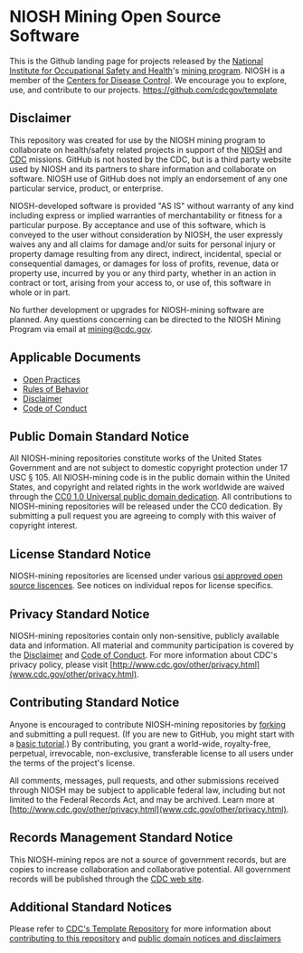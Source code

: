# NIOSH Mining Open Source Software

This is the Github landing page for projects released by the [National Institute for Occupational Safety and Health](https://www.cdc.gov/niosh/index.htm)'s [mining program](https://www.cdc.gov/niosh/mining/index.html). NIOSH is a member of the [Centers for Disease Control](https://www.cdc.gov/). We encourage you to explore, use, and contribute to our projects.
https://github.com/cdcgov/template
## Disclaimer

This repository was created for use by the NIOSH mining program to collaborate on health/safety related projects in support of the [NIOSH](https://www.cdc.gov/niosh/about/default.html) and [CDC](https://www.cdc.gov/about/organization/mission.htm) missions.  GitHub is not hosted by the CDC, but is a third party website used by NIOSH and its partners to share information and collaborate on software. NIOSH use of GitHub does not imply an endorsement of any one particular service, product, or enterprise. 

NIOSH-developed software is provided "AS IS" without warranty of any kind including express or implied warranties of merchantability or fitness for a particular purpose. By acceptance and use of this software, which is conveyed to the user without consideration by NIOSH, the user expressly waives any and all claims for damage and/or suits for personal injury or property damage resulting from any direct, indirect, incidental, special or consequential damages, or damages for loss of profits, revenue, data or property use, incurred by you or any third party, whether in an action in contract or tort, arising from your access to, or use of, this software in whole or in part.

No further development or upgrades for NIOSH-mining software are planned. Any questions concerning can be directed to the NIOSH Mining Program via email at mining@cdc.gov.

## Applicable Documents

* [Open Practices](https://github.com/cdcgov/template/open_practices.md)
* [Rules of Behavior](https://github.com/cdcgov/template/rules_of_behavior.md)
* [Disclaimer](https://github.com/cdcgov/template/DISCLAIMER.md)
* [Code of Conduct](https://github.com/cdcgov/template/code-of-conduct.md)

## Public Domain Standard Notice

All NIOSH-mining repositories constitute works of the United States Government and are not
subject to domestic copyright protection under 17 USC § 105. All NIOSH-mining code is in
the public domain within the United States, and copyright and related rights in
the work worldwide are waived through the [CC0 1.0 Universal public domain dedication](https://creativecommons.org/publicdomain/zero/1.0/).
All contributions to NIOSH-mining repositories will be released under the CC0 dedication. By
submitting a pull request you are agreeing to comply with this waiver of
copyright interest.

## License Standard Notice

NIOSH-mining repositories are licensed under various [osi approved open source liscences](https://opensource.org/licenses). 
See notices on individual repos for license specifics.

## Privacy Standard Notice

NIOSH-mining repositories contain only non-sensitive, publicly available data and
information. All material and community participation is covered by the
[Disclaimer](github.com/CDCgov/template/blob/master/DISCLAIMER.md)
and [Code of Conduct](github.com/CDCgov/template/blob/master/code-of-conduct.md).
For more information about CDC's privacy policy, please visit [http://www.cdc.gov/other/privacy.html](www.cdc.gov/other/privacy.html).

## Contributing Standard Notice

Anyone is encouraged to contribute NIOSH-mining repositories by [forking](help.github.com/articles/fork-a-repo)
and submitting a pull request. (If you are new to GitHub, you might start with a
[basic tutorial](help.github.com/articles/set-up-git).) By contributing,
you grant a world-wide, royalty-free, perpetual, irrevocable,
non-exclusive, transferable license to all users under the terms of the project's license.

All comments, messages, pull requests, and other submissions received through
NIOSH may be subject to applicable federal law, including but not limited to the
Federal Records Act, and may be archived. Learn more at [http://www.cdc.gov/other/privacy.html](www.cdc.gov/other/privacy.html).

## Records Management Standard Notice

This NIOSH-mining repos are not a source of government records, but are copies to increase
collaboration and collaborative potential. All government records will be
published through the [CDC web site](www.cdc.gov).

## Additional Standard Notices

Please refer to [CDC's Template Repository](github.com/CDCgov/template)
for more information about [contributing to this repository](github.com/CDCgov/template/blob/master/CONTRIBUTING.md) and
[public domain notices and disclaimers](github.com/CDCgov/template/blob/master/DISCLAIMER.md)




